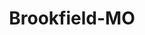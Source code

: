 ---
title: Brookfield-MO
slug: brookfield-mo
f_state:
- cms/state/missouri.md
f_locations:
- cms/payday-loan/americas-cash-advance-4384.md
- cms/payday-loan/checkpro-service-center-14434.md
- cms/payday-loan/payroll-advance-inc-24243.md
- cms/payday-loan/payroll-advance-inc-24260.md
updated-on: '2024-05-30T13:41:28.615Z'
created-on: '2024-05-30T13:41:28.615Z'
published-on: '2024-05-30T13:54:32.469Z'
f_city: Brookfield
layout: '[city].html'
tags: city
---